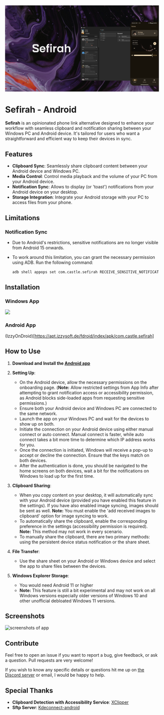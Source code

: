<p align="center">

  <img alt="Files hero image" src="./fastlane/metadata/android/en-US/images/featureGraphic.png" />

</p>

# Sefirah - Android

**Sefirah** is an opinionated phone link alternative designed to enhance your workflow with seamless clipboard and notification sharing between your Windows PC and Android device. It's tailored for users who want a straightforward and efficient way to keep their devices in sync.

## Features

- **Clipboard Sync**: Seamlessly share clipboard content between your Android device and Windows PC.
- **Media Control**: Control media playback and the volume of your PC from your Android device.
- **Notification Sync**: Allows to display (or 'toast') notifications from your Android device on your desktop.
- **Storage Integration**: Integrate your Android storage with your PC to access files from your phone.

## Limitations

### **Notification Sync**
- Due to Android's restrictions, sensitive notifications are no longer visible from Android 15 onwards.
- To work around this limitation, you can grant the necessary permission using ADB. Run the following command:

  ```sh
  adb shell appops set com.castle.sefirah RECEIVE_SENSITIVE_NOTIFICATIONS allow

## Installation

### Windows App
<p align="left">
  <!-- Store Badge -->
  <a style="text-decoration:none" href="https://apps.microsoft.com/detail/9PJV6D1JPG0H?launch=true&mode=full" target="_blank" rel="noopener noreferrer">
    <picture>
      <source media="(prefers-color-scheme: light)" srcset=".github/./readme-images/StoreBadge-dark.png" width="220" />
      <img src=".github/./readme-images/StoreBadge-light.png" width="220" />
    </picture>
  </a>
</p>

### Android App

(IzzyOnDroid)[https://apt.izzysoft.de/fdroid/index/apk/com.castle.sefirah]

## How to Use

1. **Download and Install the [Android app](https://github.com/shrimqy/Sefirah-Android)**

2. **Setting Up**:
   - On the Android device, allow the necessary permissions on the onboarding page. (**Note:** Allow restricted settings from App Info after attempting to grant notification access or accessibility permission, as Android blocks side-loaded apps from requesting sensitive permissions.)
   - Ensure both your Android device and Windows PC are connected to the same network.
   - Launch the app on your Windows PC and wait for the devices to show up on both.
   - Initiate the connection on your Android device using either manual connect or auto connect. Manual connect is faster, while auto connect takes a bit more time to determine which IP address works for you.
   - Once the connection is initiated, Windows will receive a pop-up to accept or decline the connection. Ensure that the keys match on both devices.
   - After the authentication is done, you should be navigated to the home screens on both devices, wait a bit for the notifications on Windows to load up for the first time.
3. **Clipboard Sharing**:
   - When you copy content on your desktop, it will automatically sync with your Android device (provided you have enabled this feature in the settings). If you have also enabled image syncing, images should be sent as well. **Note:** You must enable the 'add received images to clipboard' option for image syncing to work.
   - To automatically share the clipboard, enable the corresponding preference in the settings (accessibility permission is required). **Note:** This method may not work in every scenario.
   - To manually share the clipboard, there are two primary methods: using the persistent device status notification or the share sheet.
4. **File Transfer**:
   - Use the share sheet on your Android or Windows device and select the app to share files between the devices.
5. **Windows Explorer Storage**:
   - You would need Android 11 or higher
   - **Note:** This feature is still a bit experimental and may not work on all Windows versions especially older versions of Windows 10 and other unofficial debloated Windows 11 versions.

## Screenshots

![screenshots of app](./.github/readme-images/Screenshot.png)

## Contribute

Feel free to open an issue if you want to report a bug, give feedback, or ask a question. Pull requests are very welcome!

If you wish to know any specific details or questions hit me up on [the Discord server](https://discord.gg/MuvMqv4MES)
or email, I would be happy to help.

## Special Thanks
- **Clipboard Detection with Accessibility Service**: [XClipper](https://github.com/KaustubhPatange/XClipper)
- **Sftp Server**: [Kdeconnect-android](https://github.com/KDE/kdeconnect-android)

